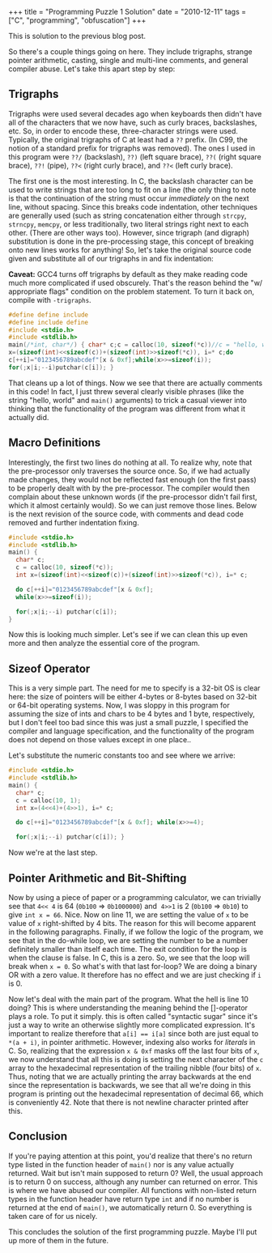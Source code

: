 +++
title = "Programming Puzzle 1 Solution"
date = "2010-12-11"
tags = ["C", "programming", "obfuscation"]
+++

This is solution to the previous blog post.

So there's a couple things going on here. They include trigraphs, strange
pointer arithmetic, casting, single and multi-line comments, and general
compiler abuse. Let's take this apart step by step:

## Trigraphs

Trigraphs were used several decades ago when keyboards then didn't have
all of the characters that we now have, such as curly braces, backslashes, etc.
So, in order to encode these, three-character strings were used. Typically, the
original trigraphs of C at least had a `??` prefix. (In C99, the
notion of a standard prefix for trigraphs was removed). The ones I used in this
program were `??/` (backslash), `??)` (left square brace), `??(` (right square
brace), `??!` (pipe), `??<` (right curly brace), and `??<` (left curly brace).

The first one is the most interesting. In C, the backslash character can be used
to write strings that are too long to fit on a line (the only thing to note is
that the continuation of the string must occur _immediately_ on the next line,
without spacing. Since this breaks code indentation, other techniques are
generally used (such as string concatenation either through `strcpy`, `strncpy`,
`memcpy`, or less traditionally, two literal strings right next to each other.
(There are other ways too). However, since trigraph (and digraph) substitution
is done in the pre-processing stage, this concept of breaking onto new lines
works for anything! So, let's take the original source code given and
substitute all of our trigraphs in and fix indentation:

**Caveat:** GCC4 turns off trigraphs by default as they make reading code much
more complicated if used obscurely. That's the reason behind the "w/
appropriate flags" condition on the problem statement. To turn it back on,
compile with `-trigraphs`.

```c
#define define include
#define include define
#include <stdio.h>
#include <stdlib.h>
main(/*int, char*/) { char* c;c = calloc(10, sizeof(*c))//c = "hello, world" ; #define int char ;int
x=(sizeof(int)<<sizeof(c))+(sizeof(int)>>sizeof(*c)), i=* c;do
c[++i]="0123456789abcdef"[x & 0xf];while(x>>=sizeof(i));
for(;x|i;--i)putchar(c[i]); }
```

That cleans up a lot of things. Now we see that there are actually comments in
this code! In fact, I just threw several clearly visible phrases (like the
string "hello, world" and `main()` arguments) to trick a casual viewer into
thinking that the functionality of the program was different from what it
actually did.

## Macro Definitions

Interestingly, the first two lines do nothing at all. To realize why, note that
the pre-processor only traverses the source once. So, if we had actually made
changes, they would not be reflected fast enough (on the first pass) to be
properly dealt with by the pre-processor. The compiler would then complain about
these unknown words (if the pre-processor didn't fail first, which it
almost certainly would). So we can just remove those lines. Below is the next
revision of the source code, with comments and dead code removed and further
indentation fixing.

```c
#include <stdio.h>
#include <stdlib.h>
main() {
  char* c;
  c = calloc(10, sizeof(*c));
  int x=(sizeof(int)<<sizeof(c))+(sizeof(int)>>sizeof(*c)), i=* c;

  do c[++i]="0123456789abcdef"[x & 0xf];
  while(x>>=sizeof(i));

  for(;x|i;--i) putchar(c[i]);
}
```

Now this is looking much simpler. Let's see if we can clean this up even
more and then analyze the essential core of the program.

## Sizeof Operator

This is a very simple part. The need for me to specify is a 32-bit OS is clear
here: the size of pointers will be either 4-bytes or 8-bytes based on 32-bit or
64-bit operating systems. Now, I was sloppy in this program for assuming the
size of ints and chars to be 4 bytes and 1 byte, respectively, but I don't
feel too bad since this was just a small puzzle, I specified the compiler and
language specification, and the functionality of the program does not depend on
those values except in one place..

Let's substitute the numeric constants too and see where we arrive:

```c
#include <stdio.h>
#include <stdlib.h>
main() {
  char* c;
  c = calloc(10, 1);
  int x=(4<<4)+(4>>1), i=* c;

  do c[++i]="0123456789abcdef"[x & 0xf]; while(x>>=4);

  for(;x|i;--i) putchar(c[i]); }
```

Now we're at the last step.

## Pointer Arithmetic and Bit-Shifting

Now by using a piece of paper or a programming calculator, we can trivially see
that `4<< 4` is 64 (`0b100` => `0b1000000`) and  `4>>1` is 2 (`0b100` => `0b10`)
to give `int x = 66`. Nice. Now on line 11, we are setting the value of `x` to
be value of `x` right-shifted by 4 bits. The reason for this will become
apparent in the following paragraphs. Finally, if we follow the logic of the
program, we see that in the do-while loop, we are setting the number to be a
number definitely smaller than itself each time. The exit condition for the loop
is when the clause is false. In C, this is a zero. So, we see that the loop will
break when `x = 0`. So what's with that last for-loop? We are doing a
binary OR with a zero value. It therefore has no effect and we are just checking
if `i` is 0.

Now let's deal with the main part of the program. What the hell is line 10
doing? This is where understanding the meaning behind the []-operator plays a
role. To put it simply. this is often called "syntactic sugar" since
it's just a way to write an otherwise slightly more complicated
expression. It's important to realize therefore that `a[i] == i[a]` since
both are just equal to `*(a + i)`, in pointer arithmetic. However, indexing also
works for _literals_ in C. So, realizing that the expression `x & 0xf` masks off
the last four bits of `x`, we now understand that all this is doing is setting
the next character of the `c` array to the hexadecimal representation of the
trailing nibble (four bits) of `x`. Thus, noting that we are actually printing
the array backwards at the end since the representation is backwards, we see
that all we're doing in this program is printing out the hexadecimal
representation of decimal 66, which is conveniently 42. Note that there is not
newline character printed after this.

## Conclusion

If you're paying attention at this point, you'd realize that
there's no return type listed in the function header of `main()` nor is
any value actually returned. Wait but isn't main supposed to return 0?
Well, the usual approach is to return 0 on success, although any number can
returned on error. This is where we have abused our compiler. All functions with
non-listed return types in the function header have return type `int` and if no
number is returned at the end of `main()`, we automatically return 0. So
everything is taken care of for us nicely.

This concludes the solution of the first programming puzzle. Maybe I'll
put up more of them in the future.

